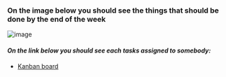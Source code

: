 ### **On the image below you should see the things that should be done by the end of the week**
![image](https://github.com/user-attachments/assets/f270d9f5-4044-4aab-a05a-633d5ae430e1)

#### *On the link below you should see each tasks assigned to somebody:*
- [Kanban board](https://trello.com/b/AXOJeYCF/bon-bon-bolt)
